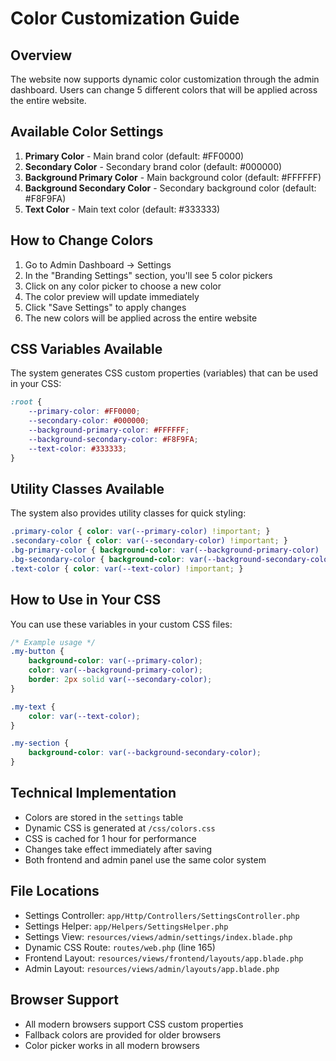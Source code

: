 # Color Customization Guide

## Overview
The website now supports dynamic color customization through the admin dashboard. Users can change 5 different colors that will be applied across the entire website.

## Available Color Settings

1. **Primary Color** - Main brand color (default: #FF0000)
2. **Secondary Color** - Secondary brand color (default: #000000)  
3. **Background Primary Color** - Main background color (default: #FFFFFF)
4. **Background Secondary Color** - Secondary background color (default: #F8F9FA)
5. **Text Color** - Main text color (default: #333333)

## How to Change Colors

1. Go to Admin Dashboard → Settings
2. In the "Branding Settings" section, you'll see 5 color pickers
3. Click on any color picker to choose a new color
4. The color preview will update immediately
5. Click "Save Settings" to apply changes
6. The new colors will be applied across the entire website

## CSS Variables Available

The system generates CSS custom properties (variables) that can be used in your CSS:

```css
:root {
    --primary-color: #FF0000;
    --secondary-color: #000000;
    --background-primary-color: #FFFFFF;
    --background-secondary-color: #F8F9FA;
    --text-color: #333333;
}
```

## Utility Classes Available

The system also provides utility classes for quick styling:

```css
.primary-color { color: var(--primary-color) !important; }
.secondary-color { color: var(--secondary-color) !important; }
.bg-primary-color { background-color: var(--background-primary-color) !important; }
.bg-secondary-color { background-color: var(--background-secondary-color) !important; }
.text-color { color: var(--text-color) !important; }
```

## How to Use in Your CSS

You can use these variables in your custom CSS files:

```css
/* Example usage */
.my-button {
    background-color: var(--primary-color);
    color: var(--background-primary-color);
    border: 2px solid var(--secondary-color);
}

.my-text {
    color: var(--text-color);
}

.my-section {
    background-color: var(--background-secondary-color);
}
```

## Technical Implementation

- Colors are stored in the `settings` table
- Dynamic CSS is generated at `/css/colors.css`
- CSS is cached for 1 hour for performance
- Changes take effect immediately after saving
- Both frontend and admin panel use the same color system

## File Locations

- Settings Controller: `app/Http/Controllers/SettingsController.php`
- Settings Helper: `app/Helpers/SettingsHelper.php`
- Settings View: `resources/views/admin/settings/index.blade.php`
- Dynamic CSS Route: `routes/web.php` (line 165)
- Frontend Layout: `resources/views/frontend/layouts/app.blade.php`
- Admin Layout: `resources/views/admin/layouts/app.blade.php`

## Browser Support

- All modern browsers support CSS custom properties
- Fallback colors are provided for older browsers
- Color picker works in all modern browsers
